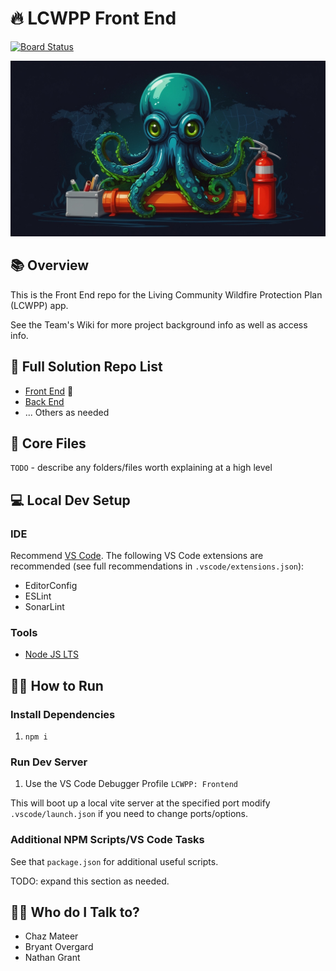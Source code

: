 # 🔥 LCWPP Front End

[![Board Status](https://dev.azure.com/TimmonsGroup/733448ca-456a-47b4-98e9-6cbf78a7fc5f/50c89b8a-4bae-4452-8f2a-3c63eec6a970/_apis/work/boardbadge/698f0401-ce94-4b41-b98b-c205bffa5d07)](https://dev.azure.com/TimmonsGroup/733448ca-456a-47b4-98e9-6cbf78a7fc5f/_boards/board/t/50c89b8a-4bae-4452-8f2a-3c63eec6a970/Stories/)

<p align="center">
  <img src="./src/assets/olly.jpg" alt="Olly the Octopus" style="max-height:350px;">
</p>

## 📚 Overview

This is the Front End repo for the Living Community Wildfire Protection Plan (LCWPP) app.

See the Team's Wiki for more project background info as well as access info.

## 📃 Full Solution Repo List

- [Front End](https://github.com/timmonsgroup/lcwpp-frontend) 📌
- [Back End](https://github.com/timmonsgroup/lcwpp-backend)
- ... Others as needed

## 📂 Core Files

`TODO` - describe any folders/files worth explaining at a high level

## 💻 Local Dev Setup

### IDE

Recommend [VS Code](https://code.visualstudio.com/). The following VS Code extensions are recommended (see full recommendations in `.vscode/extensions.json`):

- EditorConfig
- ESLint
- SonarLint

### Tools

- [Node JS LTS](https://nodejs.org/en/)

## 🏃‍♂️ How to Run

### Install Dependencies

1. `npm i`

### Run Dev Server

1. Use the VS Code Debugger Profile `LCWPP: Frontend`

This will boot up a local vite server at the specified port modify `.vscode/launch.json` if you need to change ports/options.

### Additional NPM Scripts/VS Code Tasks

See that `package.json` for additional useful scripts.

TODO: expand this section as needed.

## 🙋‍♀️ Who do I Talk to?

- Chaz Mateer
- Bryant Overgard
- Nathan Grant
